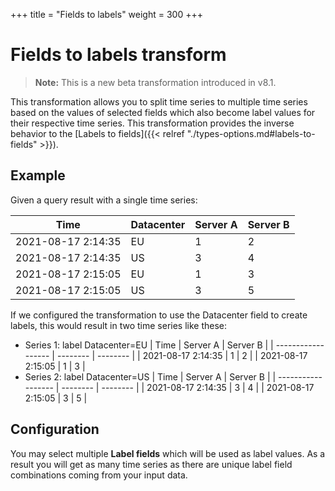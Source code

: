 +++
title = "Fields to labels"
weight = 300
+++

# Fields to labels transform

> **Note:** This is a new beta transformation introduced in v8.1.

This transformation allows you to split time series to multiple time series based on the values of selected fields which also become label values for their respective time series. This transformation provides the inverse behavior to the [Labels to fields]({{< relref "./types-options.md#labels-to-fields" >}}).

## Example

Given a query result with a single time series:

| Time               | Datacenter | Server A | Server B |
| ------------------ | ---------- | -------- | -------- |
| 2021-08-17 2:14:35 | EU         | 1        | 2        |
| 2021-08-17 2:14:35 | US         | 3        | 4        |
| 2021-08-17 2:15:05 | EU         | 1        | 3        |
| 2021-08-17 2:15:05 | US         | 3        | 5        |

If we configured the transformation to use the Datacenter field to create labels, this would result in two time series like these:

- Series 1: label Datacenter=EU
  | Time | Server A | Server B |
  | ------------------ | -------- | -------- |
  | 2021-08-17 2:14:35 | 1 | 2 |
  | 2021-08-17 2:15:05 | 1 | 3 |
- Series 2: label Datacenter=US
  | Time | Server A | Server B |
  | ------------------ | -------- | -------- |
  | 2021-08-17 2:14:35 | 3 | 4 |
  | 2021-08-17 2:15:05 | 3 | 5 |

## Configuration

You may select multiple **Label fields** which will be used as label values. As a result you will get as many time series as there are unique label field combinations coming from your input data.
